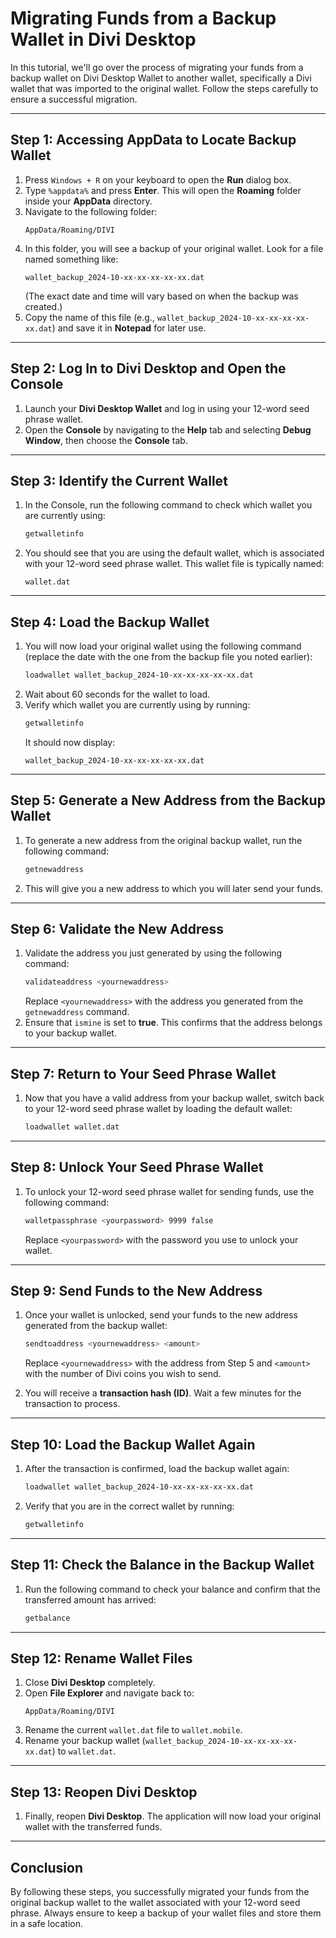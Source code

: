 # Migrating Funds from a Backup Wallet in Divi Desktop

In this tutorial, we'll go over the process of migrating your funds from a backup wallet on Divi Desktop Wallet to another wallet, specifically a Divi wallet that was imported to the original wallet. Follow the steps carefully to ensure a successful migration.

---

## Step 1: Accessing AppData to Locate Backup Wallet

1. Press `Windows + R` on your keyboard to open the **Run** dialog box.
2. Type `%appdata%` and press **Enter**. This will open the **Roaming** folder inside your **AppData** directory.
3. Navigate to the following folder:
   ```
   AppData/Roaming/DIVI
   ```
4. In this folder, you will see a backup of your original wallet. Look for a file named something like:
   ```
   wallet_backup_2024-10-xx-xx-xx-xx-xx.dat
   ```
   (The exact date and time will vary based on when the backup was created.)
5. Copy the name of this file (e.g., `wallet_backup_2024-10-xx-xx-xx-xx-xx.dat`) and save it in **Notepad** for later use.

---

## Step 2: Log In to Divi Desktop and Open the Console

1. Launch your **Divi Desktop Wallet** and log in using your 12-word seed phrase wallet.
2. Open the **Console** by navigating to the **Help** tab and selecting **Debug Window**, then choose the **Console** tab.

---

## Step 3: Identify the Current Wallet

1. In the Console, run the following command to check which wallet you are currently using:
   ```bash
   getwalletinfo
   ```
2. You should see that you are using the default wallet, which is associated with your 12-word seed phrase wallet. This wallet file is typically named:
   ```
   wallet.dat
   ```

---

## Step 4: Load the Backup Wallet

1. You will now load your original wallet using the following command (replace the date with the one from the backup file you noted earlier):
   ```bash
   loadwallet wallet_backup_2024-10-xx-xx-xx-xx-xx.dat
   ```
2. Wait about 60 seconds for the wallet to load.
3. Verify which wallet you are currently using by running:
   ```bash
   getwalletinfo
   ```
   It should now display:
   ```
   wallet_backup_2024-10-xx-xx-xx-xx-xx.dat
   ```

---

## Step 5: Generate a New Address from the Backup Wallet

1. To generate a new address from the original backup wallet, run the following command:
   ```bash
   getnewaddress
   ```
2. This will give you a new address to which you will later send your funds.

---

## Step 6: Validate the New Address

1. Validate the address you just generated by using the following command:
   ```bash
   validateaddress <yournewaddress>
   ```
   Replace `<yournewaddress>` with the address you generated from the `getnewaddress` command.
2. Ensure that `ismine` is set to **true**. This confirms that the address belongs to your backup wallet.

---

## Step 7: Return to Your Seed Phrase Wallet

1. Now that you have a valid address from your backup wallet, switch back to your 12-word seed phrase wallet by loading the default wallet:
   ```bash
   loadwallet wallet.dat
   ```

---

## Step 8: Unlock Your Seed Phrase Wallet

1. To unlock your 12-word seed phrase wallet for sending funds, use the following command:
   ```bash
   walletpassphrase <yourpassword> 9999 false
   ```
   Replace `<yourpassword>` with the password you use to unlock your wallet.

---

## Step 9: Send Funds to the New Address

1. Once your wallet is unlocked, send your funds to the new address generated from the backup wallet:
   ```bash
   sendtoaddress <yournewaddress> <amount>
   ```
   Replace `<yournewaddress>` with the address from Step 5 and `<amount>` with the number of Divi coins you wish to send.

2. You will receive a **transaction hash (ID)**. Wait a few minutes for the transaction to process.

---

## Step 10: Load the Backup Wallet Again

1. After the transaction is confirmed, load the backup wallet again:
   ```bash
   loadwallet wallet_backup_2024-10-xx-xx-xx-xx-xx.dat
   ```
2. Verify that you are in the correct wallet by running:
   ```bash
   getwalletinfo
   ```

---

## Step 11: Check the Balance in the Backup Wallet

1. Run the following command to check your balance and confirm that the transferred amount has arrived:
   ```bash
   getbalance
   ```

---

## Step 12: Rename Wallet Files

1. Close **Divi Desktop** completely.
2. Open **File Explorer** and navigate back to:
   ```
   AppData/Roaming/DIVI
   ```
3. Rename the current `wallet.dat` file to `wallet.mobile`.
4. Rename your backup wallet (`wallet_backup_2024-10-xx-xx-xx-xx-xx.dat`) to `wallet.dat`.

---

## Step 13: Reopen Divi Desktop

1. Finally, reopen **Divi Desktop**. The application will now load your original wallet with the transferred funds.

---

## Conclusion

By following these steps, you successfully migrated your funds from the original backup wallet to the wallet associated with your 12-word seed phrase. Always ensure to keep a backup of your wallet files and store them in a safe location.
```
